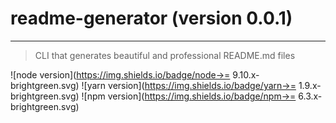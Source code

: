 # **readme-generator** (version 0.0.1)

---

> CLI that generates beautiful and professional README.md files

  ![node version](https://img.shields.io/badge/node->= 9.10.x-brightgreen.svg)
  ![yarn version](https://img.shields.io/badge/yarn->= 1.9.x-brightgreen.svg)
  ![npm version](https://img.shields.io/badge/npm->= 6.3.x-brightgreen.svg)
